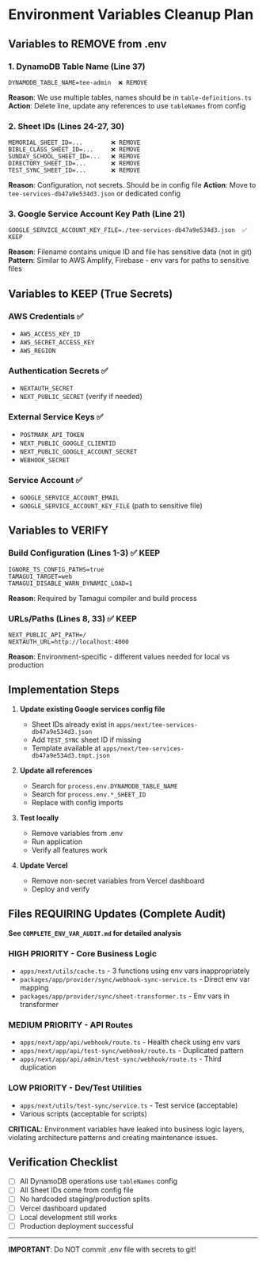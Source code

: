 # Environment Variables Cleanup Plan

## Variables to REMOVE from .env

### 1. DynamoDB Table Name (Line 37)
```
DYNAMODB_TABLE_NAME=tee-admin  ❌ REMOVE
```
**Reason**: We use multiple tables, names should be in `table-definitions.ts`
**Action**: Delete line, update any references to use `tableNames` from config

### 2. Sheet IDs (Lines 24-27, 30)
```
MEMORIAL_SHEET_ID=...        ❌ REMOVE
BIBLE_CLASS_SHEET_ID=...     ❌ REMOVE  
SUNDAY_SCHOOL_SHEET_ID=...   ❌ REMOVE
DIRECTORY_SHEET_ID=...       ❌ REMOVE
TEST_SYNC_SHEET_ID=...       ❌ REMOVE
```
**Reason**: Configuration, not secrets. Should be in config file
**Action**: Move to `tee-services-db47a9e534d3.json` or dedicated config

### 3. Google Service Account Key Path (Line 21)
```
GOOGLE_SERVICE_ACCOUNT_KEY_FILE=./tee-services-db47a9e534d3.json  ✅ KEEP
```
**Reason**: Filename contains unique ID and file has sensitive data (not in git)
**Pattern**: Similar to AWS Amplify, Firebase - env vars for paths to sensitive files

## Variables to KEEP (True Secrets)

### AWS Credentials ✅
- `AWS_ACCESS_KEY_ID`
- `AWS_SECRET_ACCESS_KEY`
- `AWS_REGION`

### Authentication Secrets ✅
- `NEXTAUTH_SECRET`
- `NEXT_PUBLIC_SECRET` (verify if needed)

### External Service Keys ✅
- `POSTMARK_API_TOKEN`
- `NEXT_PUBLIC_GOOGLE_CLIENTID`
- `NEXT_PUBLIC_GOOGLE_ACCOUNT_SECRET`
- `WEBHOOK_SECRET`

### Service Account ✅
- `GOOGLE_SERVICE_ACCOUNT_EMAIL`
- `GOOGLE_SERVICE_ACCOUNT_KEY_FILE` (path to sensitive file)

## Variables to VERIFY

### Build Configuration (Lines 1-3) ✅ KEEP
```
IGNORE_TS_CONFIG_PATHS=true
TAMAGUI_TARGET=web
TAMAGUI_DISABLE_WARN_DYNAMIC_LOAD=1
```
**Reason**: Required by Tamagui compiler and build process

### URLs/Paths (Lines 8, 33) ✅ KEEP
```
NEXT_PUBLIC_API_PATH=/
NEXTAUTH_URL=http://localhost:4000
```
**Reason**: Environment-specific - different values needed for local vs production

## Implementation Steps

1. **Update existing Google services config file**
   - Sheet IDs already exist in `apps/next/tee-services-db47a9e534d3.json`
   - Add `TEST_SYNC` sheet ID if missing
   - Template available at `apps/next/tee-services-db47a9e534d3.tmpt.json`

2. **Update all references**
   - Search for `process.env.DYNAMODB_TABLE_NAME`
   - Search for `process.env.*_SHEET_ID`
   - Replace with config imports

3. **Test locally**
   - Remove variables from .env
   - Run application
   - Verify all features work

4. **Update Vercel**
   - Remove non-secret variables from Vercel dashboard
   - Deploy and verify

## Files REQUIRING Updates (Complete Audit)

**See `COMPLETE_ENV_VAR_AUDIT.md` for detailed analysis**

### HIGH PRIORITY - Core Business Logic
- `apps/next/utils/cache.ts` - 3 functions using env vars inappropriately
- `packages/app/provider/sync/webhook-sync-service.ts` - Direct env var mapping
- `packages/app/provider/sync/sheet-transformer.ts` - Env vars in transformer

### MEDIUM PRIORITY - API Routes  
- `apps/next/app/api/webhook/route.ts` - Health check using env vars
- `apps/next/app/api/test-sync/webhook/route.ts` - Duplicated pattern
- `apps/next/app/api/admin/test-sync/webhook/route.ts` - Third duplication

### LOW PRIORITY - Dev/Test Utilities
- `apps/next/utils/test-sync/service.ts` - Test service (acceptable)
- Various scripts (acceptable for scripts)

**CRITICAL**: Environment variables have leaked into business logic layers, violating architecture patterns and creating maintenance issues.

## Verification Checklist

- [ ] All DynamoDB operations use `tableNames` config
- [ ] All Sheet IDs come from config file
- [ ] No hardcoded staging/production splits
- [ ] Vercel dashboard updated
- [ ] Local development still works
- [ ] Production deployment successful

---
**IMPORTANT**: Do NOT commit .env file with secrets to git!